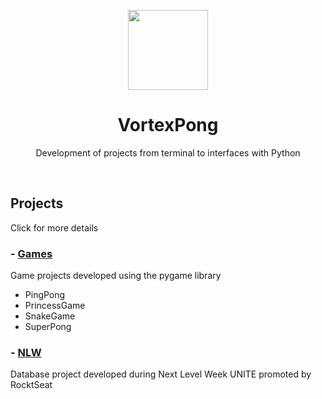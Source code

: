 <p align="center">
  <img src="src/icons/python.svg" height="128">
  <h1 align="center">VortexPong</h1>
  <p align="center">Development of projects from terminal to interfaces with Python<p>

</p>
<br>

## Projects

Click for more details

### - [Games](https://github.com/jose-cassios/PythonLab/tree/main/Games)

Game projects developed using the pygame library

- PingPong
- PrincessGame
- SnakeGame
- SuperPong

### - [NLW](https://github.com/jose-cassios/PythonLab/tree/main/NLW)

Database project developed during Next Level Week UNITE promoted by RocktSeat
